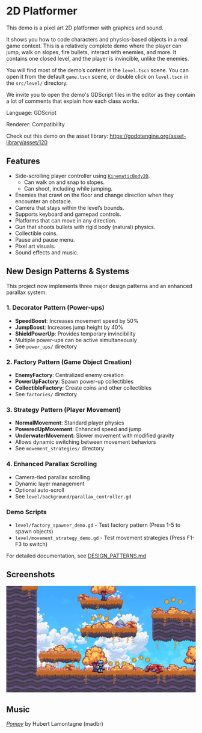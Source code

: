 # 2D Platformer

This demo is a pixel art 2D platformer with graphics and sound.

It shows you how to code characters and physics-based objects
in a real game context. This is a relatively complete demo
where the player can jump, walk on slopes, fire bullets,
interact with enemies, and more. It contains one closed
level, and the player is invincible, unlike the enemies.

You will find most of the demo’s content in the `level.tscn` scene.
You can open it from the default `game.tscn` scene, or double
click on `level.tscn` in the `src/level/` directory.

We invite you to open the demo's GDScript files in the editor as
they contain a lot of comments that explain how each class works.

Language: GDScript

Renderer: Compatibility

Check out this demo on the asset library: https://godotengine.org/asset-library/asset/120

## Features

- Side-scrolling player controller using [`KinematicBody2D`](https://docs.godotengine.org/en/latest/classes/class_kinematicbody2d.html).
    - Can walk on and snap to slopes.
    - Can shoot, including while jumping.
- Enemies that crawl on the floor and change direction when they encounter an obstacle.
- Camera that stays within the level’s bounds.
- Supports keyboard and gamepad controls.
- Platforms that can move in any direction.
- Gun that shoots bullets with rigid body (natural) physics.
- Collectible coins.
- Pause and pause menu.
- Pixel art visuals.
- Sound effects and music.

## New Design Patterns & Systems

This project now implements three major design patterns and an enhanced parallax system:

### 1. Decorator Pattern (Power-ups)
- **SpeedBoost**: Increases movement speed by 50%
- **JumpBoost**: Increases jump height by 40%
- **ShieldPowerUp**: Provides temporary invincibility
- Multiple power-ups can be active simultaneously
- See `power_ups/` directory

### 2. Factory Pattern (Game Object Creation)
- **EnemyFactory**: Centralized enemy creation
- **PowerUpFactory**: Spawn power-up collectibles
- **CollectibleFactory**: Create coins and other collectibles
- See `factories/` directory

### 3. Strategy Pattern (Player Movement)
- **NormalMovement**: Standard player physics
- **PoweredUpMovement**: Enhanced speed and jump
- **UnderwaterMovement**: Slower movement with modified gravity
- Allows dynamic switching between movement behaviors
- See `movement_strategies/` directory

### 4. Enhanced Parallax Scrolling
- Camera-tied parallax scrolling
- Dynamic layer management
- Optional auto-scroll
- See `level/background/parallax_controller.gd`

### Demo Scripts
- `level/factory_spawner_demo.gd` - Test factory pattern (Press 1-5 to spawn objects)
- `level/movement_strategy_demo.gd` - Test movement strategies (Press F1-F3 to switch)

For detailed documentation, see [DESIGN_PATTERNS.md](DESIGN_PATTERNS.md)

## Screenshots

![2D Platformer](screenshots/platformer.webp)

## Music

[*Pompy*](https://soundcloud.com/madbr/pompy) by Hubert Lamontagne (madbr)
